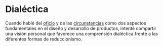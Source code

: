 # Dialéctica

Cuando hablé del [oficio]() y de las [circunstancias]() como dos aspectos fundamentales en el diseño y desarrollo de productos, intenté compartir una visión personal que favorece una comprensión dialéctica frente a las diferentes formas de reduccionismo.

